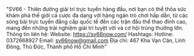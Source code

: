 "SV66 - Thiên đường giải trí trực tuyến hàng đầu, nơi bạn có thể thỏa sức khám phá thế giới cá cược đa dạng với hàng ngàn trò chơi hấp dẫn, từ các sòng bài trực tuyến đẳng cấp quốc tế đến các trận đấu thể thao đỉnh cao, mang đến những trải nghiệm giải trí tuyệt vời và cơ hội trúng thưởng lớn.
Thông tin liên hệ:
Website: https://sv66now.com/ 
Hashtags:
Hotline: 0372668927
Email: sv66now@gmail.com
Địa chỉ: 467 Kha Vạn Cân, Linh Đông, Thủ Đức, Thành phố Hồ Chí Minh"